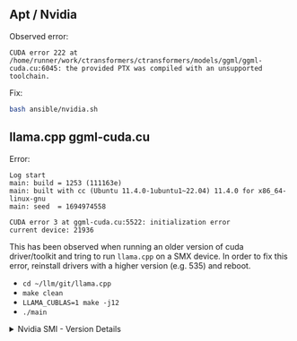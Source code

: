 
## Apt / Nvidia

Observed error:
```
CUDA error 222 at /home/runner/work/ctransformers/ctransformers/models/ggml/ggml-cuda.cu:6045: the provided PTX was compiled with an unsupported toolchain.
```

Fix:

```bash
bash ansible/nvidia.sh
```

## llama.cpp ggml-cuda.cu

Error:
```
Log start                                                                                       
main: build = 1253 (111163e)                                                                    
main: built with cc (Ubuntu 11.4.0-1ubuntu1~22.04) 11.4.0 for x86_64-linux-gnu                  
main: seed  = 1694974558                                                                        
                                                                                                
CUDA error 3 at ggml-cuda.cu:5522: initialization error                                         
current device: 21936
```

This has been observed when running an older version of cuda driver/toolkit and tring to run `llama.cpp` on a 
SMX device. In order to fix this error, reinstall drivers with a higher version (e.g. 535) and reboot.

- `cd ~/llm/git/llama.cpp`
- `make clean`
- `LLAMA_CUBLAS=1 make -j12`
- `./main`

<details>
  <summary>Nvidia SMI - Version Details</summary>
<pre><code>+---------------------------------------------------------------------------------------+
| NVIDIA-SMI 535.104.05             Driver Version: 535.104.05   CUDA Version: 12.2     |
|-----------------------------------------+----------------------+----------------------+
| GPU  Name                 Persistence-M | Bus-Id        Disp.A | Volatile Uncorr. ECC |
| Fan  Temp   Perf          Pwr:Usage/Cap |         Memory-Usage | GPU-Util  Compute M. |
|                                         |                      |               MIG M. |
|=========================================+======================+======================|
|   0  NVIDIA A100-SXM4-80GB          On  | 00000000:00:05.0 Off |                   On |
| N/A   46C    P0              62W / 500W |      0MiB / 81920MiB |     N/A      Default |
|                                         |                      |              Enabled |
+-----------------------------------------+----------------------+----------------------+
+---------------------------------------------------------------------------------------+
| MIG devices:                                                                          |
+------------------+--------------------------------+-----------+-----------------------+
| GPU  GI  CI  MIG |                   Memory-Usage |        Vol|      Shared           |
|      ID  ID  Dev |                     BAR1-Usage | SM     Unc| CE ENC DEC OFA JPG    |
|                  |                                |        ECC|                       |
|==================+================================+===========+=======================|
|  No MIG devices found                                                                 |
+---------------------------------------------------------------------------------------+                        
+---------------------------------------------------------------------------------------+
| Processes:                                                                            |
|  GPU   GI   CI        PID   Type   Process name                            GPU Memory |
|        ID   ID                                                             Usage      |
|=======================================================================================|
|  No running processes found                                                           |
+---------------------------------------------------------------------------------------+</code></pre>
</details>
